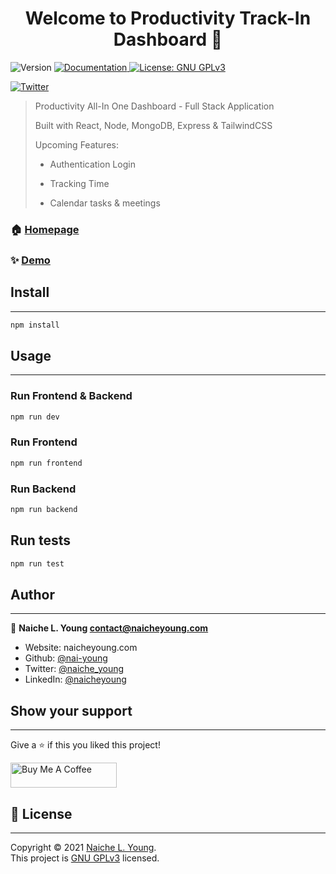 <h1 align="center">Welcome to Productivity Track-In Dashboard 👋</h1>
<p>
  <img alt="Version" src="https://img.shields.io/badge/version-1.0.0-blue.svg?cacheSeconds=2592000" />
  <a href="https://github.com/nai-young/productivity_track-in" target="_blank">
    <img alt="Documentation" src="https://img.shields.io/badge/documentation-yes-brightgreen.svg" />
  </a>
  <a href="./LICENSE" target="_blank">
    <img alt="License: GNU GPLv3" src="https://img.shields.io/badge/License-GNU GPLv3-yellow.svg" />
  </a>
</p>

[![Twitter](https://img.shields.io/twitter/follow/naiche_young.svg?style=social&label=@naiche_young)](https://twitter.com/:naiche_young)

> Productivity All-In One Dashboard - Full Stack Application
>
> Built with React, Node, MongoDB, Express & TailwindCSS
>
> Upcoming Features:
>
> - Authentication Login
>
> - Tracking Time
>
> - Calendar tasks & meetings

### 🏠 [Homepage](https://github.com/nai-young/productivity_track-in)

### ✨ [Demo](https://github.com/nai-young/productivity_track-in)

## Install

---

```sh
npm install
```

## Usage

---

### Run Frontend & Backend

```sh
npm run dev
```

### Run Frontend

```sh
npm run frontend
```

### Run Backend

```sh
npm run backend
```

## Run tests

```sh
npm run test
```

## Author

---

👤 **Naiche L. Young <contact@naicheyoung.com>**

* Website: naicheyoung.com
* Github: [@nai-young](https://github.com/nai-young)
* Twitter: [@naiche\_young](https://twitter.com/naiche\_young)
* LinkedIn: [@naicheyoung](https://linkedin.com/in/naicheyoung)

## Show your support

---

Give a ⭐️ if this you liked this project!

<a href="https://www.buymeacoffee.com/naiyoung" target="_blank"><img src="https://cdn.buymeacoffee.com/buttons/v2/default-yellow.png" alt="Buy Me A Coffee" style="height: 40px !important;width: 170px !important;" ></a>

## 📝 License

---

Copyright © 2021 [Naiche L. Young](https://naicheyoung.com).<br />
This project is [GNU GPLv3](./LICENSE) licensed.
